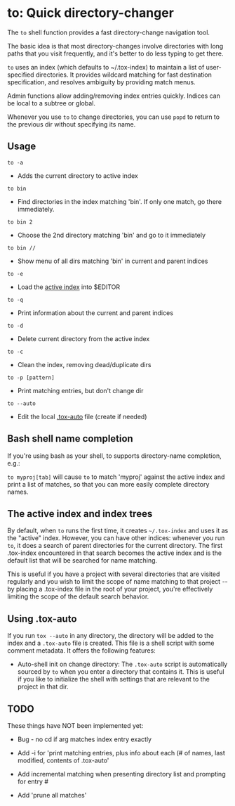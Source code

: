 # to: Quick directory-changer

The `to` shell function provides a fast directory-change navigation tool.

The basic idea is that most directory-changes involve directories with long paths that you visit frequently, and it's better to do less typing to get there.

`to` uses an index (which defaults to ~/.tox-index) to maintain a list of user-specified directories. It provides wildcard matching for fast destination specification, and resolves ambiguity by providing match menus.

Admin functions allow adding/removing index entries quickly. Indices can be local to a subtree or global.

Whenever you use `to` to change directories, you can use `popd` to return to the previous dir without specifying its name.

## Usage


`to -a`
  * Adds the current directory to active index

`to bin`
  * Find directories in the index matching 'bin'.  If only one match, go there immediately.

`to bin 2`
  * Choose the 2nd directory matching 'bin' and go to it immediately

`to bin //`
  * Show menu of all dirs matching 'bin' in current and parent indices

`to -e`
   * Load the [active index](#active_index) into $EDITOR

`to -q`
   * Print information about the current and parent indices

`to -d`
   * Delete current directory from the active index

`to -c`
   * Clean the index, removing dead/duplicate dirs

`to -p [pattern]`
   * Print matching entries, but don't change dir

`to --auto`
   * Edit the local [.tox-auto](#using-tox-auto) file (create if needed)


## Bash shell name completion

If you're using bash as your shell, to supports directory-name completion, e.g.:

`to myproj[tab]`  will cause `to` to match 'myproj' against the active index and print a list of matches, so that you can more easily complete directory names.

## The active index and index trees
<a name='active_index' />

By default, when `to` runs the first time, it creates `~/.tox-index` and uses it as the "active" index.  However, you can have other indices: whenever you run `to`, it does a search of parent directories for the current directory.  The first .tox-index encountered in that search becomes the active index and is the default list that will be searched for name matching.

This is useful if you have a project with several directories that are visited regularly and you wish to limit the scope of name matching to that project -- by placing a .tox-index file in the root of your project, you're effectively limiting the scope of the default search behavior.

## Using .tox-auto
If you run `tox --auto` in any directory, the directory will be added to the index and a `.tox-auto` file is created.  This file is a shell script with some comment metadata.  It offers the following features:

- Auto-shell init on change directory:
The `.tox-auto` script is automatically sourced by `to` when you enter a directory that contains it.  This is useful if you like to initialize the shell with settings that are relevant to the project in that dir.


## TODO
These things have NOT been implemented yet:

* Bug - no cd if arg matches index entry exactly

* Add -i for 'print matching entries, plus info about each (# of names, last modified, contents of .tox-auto'

* Add incremental matching when presenting directory list and prompting for entry #

* Add 'prune all matches'





